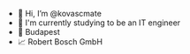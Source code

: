- 👋 Hi, I’m @kovascmate
- 🌱 I'm currently studying to be an IT engineer
- :round_pushpin: Budapest
- :chart_with_upwards_trend: Robert Bosch GmbH
